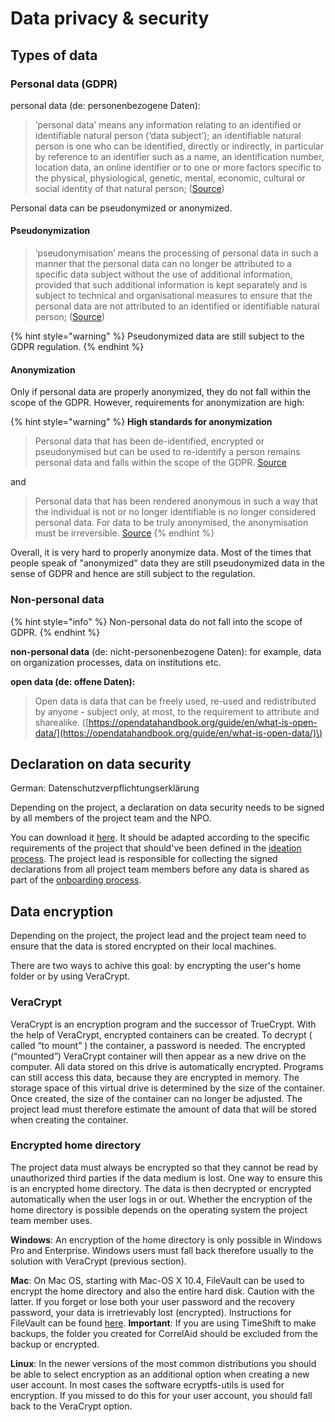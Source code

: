 # Data privacy & security

## Types of data

### Personal data \(GDPR\)

personal data \(de: personenbezogene Daten\):

> ‘personal data’ means any information relating to an identified or identifiable natural person \(‘data subject’\); an identifiable natural person is one who can be identified, directly or indirectly, in particular by reference to an identifier such as a name, an identification number, location data, an online identifier or to one or more factors specific to the physical, physiological, genetic, mental, economic, cultural or social identity of that natural person; \([Source](https://eur-lex.europa.eu/legal-content/EN/TXT/HTML/?uri=CELEX:32016R0679&from=DE#d1e1489-1-1)\)

Personal data can be pseudonymized or anonymized.

#### Pseudonymization

> ‘pseudonymisation’ means the processing of personal data in such a manner that the personal data can no longer be attributed to a specific data subject without the use of additional information, provided that such additional information is kept separately and is subject to technical and organisational measures to ensure that the personal data are not attributed to an identified or identifiable natural person; \([Source](https://eur-lex.europa.eu/legal-content/EN/TXT/HTML/?uri=CELEX:32016R0679#d1e1489-1-1)\)

{% hint style="warning" %}
Pseudonymized data are still subject to the GDPR regulation.
{% endhint %}

#### Anonymization

Only if personal data are properly anonymized, they do not fall within the scope of the GDPR. However, requirements for anonymization are high:

{% hint style="warning" %}
**High standards for anonymization**

> Personal data that has been de-identified, encrypted or pseudonymised but can be used to re-identify a person remains personal data and falls within the scope of the GDPR. [Source](https://ec.europa.eu/info/law/law-topic/data-protection/reform/what-personal-data_en)

and

> Personal data that has been rendered anonymous in such a way that the individual is not or no longer identifiable is no longer considered personal data. For data to be truly anonymised, the anonymisation must be irreversible. [Source](https://ec.europa.eu/info/law/law-topic/data-protection/reform/what-personal-data_en)
{% endhint %}

Overall, it is very hard to properly anonymize data. Most of the times that people speak of "anonymized" data they are still pseudonymized data in the sense of GDPR and hence are still subject to the regulation.

### Non-personal data

{% hint style="info" %}
Non-personal data do not fall into the scope of GDPR.
{% endhint %}

**non-personal data** \(de: nicht-personenbezogene Daten\): for example, data on organization processes, data on institutions etc.

**open data \(de: offene Daten\):**

> Open data is data that can be freely used, re-used and redistributed by anyone - subject only, at most, to the requirement to attribute and sharealike. \([https://opendatahandbook.org/guide/en/what-is-open-data/](https://opendatahandbook.org/guide/en/what-is-open-data/)\)

## Declaration on data security

German: Datenschutzverpflichtungserklärung

Depending on the project, a declaration on data security needs to be signed by all members of the project team and the NPO.

You can download it [here](https://correlcloud.org/index.php/s/7PSskX9yN7RKmoi?path=%2Ftemplate_data_privacy). It should be adapted according to the specific requirements of the project that should've been defined in the [ideation process](project-coordinators/ideation-finding-a-team.md#data-privacy-and-data-access). The project lead is responsible for collecting the signed declarations from all project team members before any data is shared as part of the [onboarding process](project-coordinators/onboarding.md#data-privacy-policy-statement).

## Data encryption

Depending on the project, the project lead and the project team need to ensure that the data is stored encrypted on their local machines.

There are two ways to achive this goal: by encrypting the user's home folder or by using VeraCrypt.

### VeraCrypt

VeraCrypt is an encryption program and the successor of TrueCrypt. With the help of VeraCrypt, encrypted containers can be created. To decrypt \( called “to mount” \) the container, a password is needed. The encrypted \(“mounted”\) VeraCrypt container will then appear as a new drive on the computer. All data stored on this drive is automatically encrypted. Programs can still access this data, because they are encrypted in memory. The storage space of this virtual drive is determined by the size of the container. Once created, the size of the container can no longer be adjusted. The project lead must therefore estimate the amount of data that will be stored when creating the container.

### Encrypted home directory

The project data must always be encrypted so that they cannot be read by unauthorized third parties if the data medium is lost. One way to ensure this is an encrypted home directory. The data is then decrypted or encrypted automatically when the user logs in or out. Whether the encryption of the home directory is possible depends on the operating system the project team member uses.

**Windows**: An encryption of the home directory is only possible in Windows Pro and Enterprise. Windows users must fall back therefore usually to the solution with VeraCrypt \(previous section\).

**Mac**: On Mac OS, starting with Mac-OS X 10.4, FileVault can be used to encrypt the home directory and also the entire hard disk. Caution with the latter. If you forget or lose both your user password and the recovery password, your data is irretrievably lost \(encrypted\). Instructions for FileVault can be found [here](https://support.apple.com/en-us/HT204837). **Important**: If you are using TimeShift to make backups, the folder you created for CorrelAid should be excluded from the backup or encrypted.

**Linux**: In the newer versions of the most common distributions you should be able to select encryption as an additional option when creating a new user account. In most cases the software ecryptfs-utils is used for encryption. If you missed to do this for your user account, you should fall back to the VeraCrypt option.

